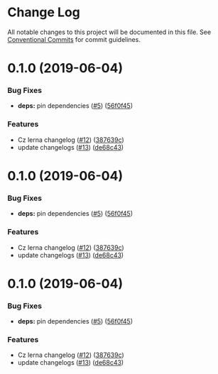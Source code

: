 # Change Log

All notable changes to this project will be documented in this file.
See [Conventional Commits](https://conventionalcommits.org) for commit guidelines.

# 0.1.0 (2019-06-04)


### Bug Fixes

* **deps:** pin dependencies ([#5](https://github.com/farism/love2dtest/issues/5)) ([56f0f45](https://github.com/farism/love2dtest/commit/56f0f45))


### Features

* Cz lerna changelog ([#12](https://github.com/farism/love2dtest/issues/12)) ([387639c](https://github.com/farism/love2dtest/commit/387639c))
* update changelogs ([#13](https://github.com/farism/love2dtest/issues/13)) ([de68c43](https://github.com/farism/love2dtest/commit/de68c43))





# 0.1.0 (2019-06-04)


### Bug Fixes

* **deps:** pin dependencies ([#5](https://github.com/farism/love2dtest/issues/5)) ([56f0f45](https://github.com/farism/love2dtest/commit/56f0f45))


### Features

* Cz lerna changelog ([#12](https://github.com/farism/love2dtest/issues/12)) ([387639c](https://github.com/farism/love2dtest/commit/387639c))
* update changelogs ([#13](https://github.com/farism/love2dtest/issues/13)) ([de68c43](https://github.com/farism/love2dtest/commit/de68c43))





# 0.1.0 (2019-06-04)


### Bug Fixes

* **deps:** pin dependencies ([#5](https://github.com/farism/love2dtest/issues/5)) ([56f0f45](https://github.com/farism/love2dtest/commit/56f0f45))


### Features

* Cz lerna changelog ([#12](https://github.com/farism/love2dtest/issues/12)) ([387639c](https://github.com/farism/love2dtest/commit/387639c))
* update changelogs ([#13](https://github.com/farism/love2dtest/issues/13)) ([de68c43](https://github.com/farism/love2dtest/commit/de68c43))
